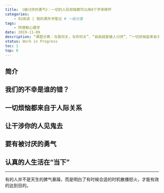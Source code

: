 ```yaml
---
title: 《被讨厌的勇气》：一切的人际烦恼都可以用8个字来释怀
categories:
    - 02阅读 | 我的课外书笔记 # 一级分类
tags:
    - 阿德勒心理学
date: 2019-11-09
description: “课题分离：与我何关，与你何关”、“自由就是被人讨厌”、“一切烦恼皆来自于人际关系”
status: Work in Progress
toc: 1
top: 0
---
```


## 简介
## 我们的不幸是谁的错？
## 一切烦恼都来自于人际关系
## 让干涉你的人见鬼去
## 要有被讨厌的勇气
## 认真的人生活在“当下”

---
有的人并不是天生的脾气暴躁，而是明白了有时候合适的时机散播怒火，才能有效的达到目的。